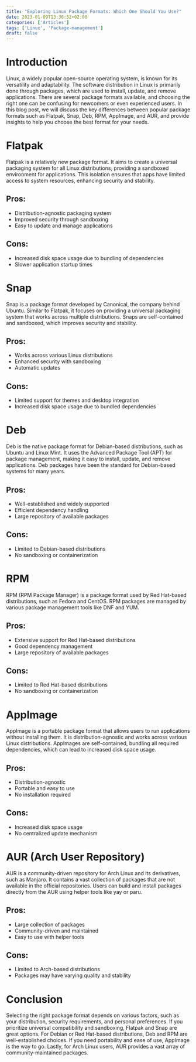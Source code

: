 ```yaml
---
title: "Exploring Linux Package Formats: Which One Should You Use?"
date: 2023-01-09T13:36:52+02:00
categories: ['Articles']
tags: ['Linux', 'Package-management']
draft: false
---
```


# Introduction

Linux, a widely popular open-source operating system, is known for its versatility and adaptability. 
The software distribution in Linux is primarily done through packages, which are used to install, update, and remove applications. 
There are several package formats available, and choosing the right one can be confusing for newcomers or even experienced users. 
In this blog post, we will discuss the key differences between popular package formats such as Flatpak, Snap, Deb, RPM, AppImage, and AUR, and provide insights to help you choose the best format for your needs.

# Flatpak

Flatpak is a relatively new package format. 
It aims to create a universal packaging system for all Linux distributions, providing a sandboxed environment for applications. 
This isolation ensures that apps have limited access to system resources, enhancing security and stability.

## Pros:

- Distribution-agnostic packaging system
- Improved security through sandboxing
- Easy to update and manage applications

## Cons:

- Increased disk space usage due to bundling of dependencies
- Slower application startup times

# Snap

Snap is a package format developed by Canonical, the company behind Ubuntu. 
Similar to Flatpak, it focuses on providing a universal packaging system that works across multiple distributions. 
Snaps are self-contained and sandboxed, which improves security and stability.

## Pros:

- Works across various Linux distributions
- Enhanced security with sandboxing
- Automatic updates

## Cons:

- Limited support for themes and desktop integration
- Increased disk space usage due to bundled dependencies

# Deb

Deb is the native package format for Debian-based distributions, such as Ubuntu and Linux Mint. 
It uses the Advanced Package Tool (APT) for package management, making it easy to install, update, and remove applications. 
Deb packages have been the standard for Debian-based systems for many years.

## Pros:

- Well-established and widely supported
- Efficient dependency handling
- Large repository of available packages

## Cons:

- Limited to Debian-based distributions
- No sandboxing or containerization

# RPM

RPM (RPM Package Manager) is a package format used by Red Hat-based distributions, such as Fedora and CentOS. 
RPM packages are managed by various package management tools like DNF and YUM.

## Pros:

- Extensive support for Red Hat-based distributions
- Good dependency management
- Large repository of available packages

## Cons:

- Limited to Red Hat-based distributions
- No sandboxing or containerization

# AppImage

AppImage is a portable package format that allows users to run applications without installing them. 
It is distribution-agnostic and works across various Linux distributions. 
AppImages are self-contained, bundling all required dependencies, which can lead to increased disk space usage.

## Pros:

- Distribution-agnostic
- Portable and easy to use
- No installation required

## Cons:

- Increased disk space usage
- No centralized update mechanism

# AUR (Arch User Repository)

AUR is a community-driven repository for Arch Linux and its derivatives, such as Manjaro. 
It contains a vast collection of packages that are not available in the official repositories. 
Users can build and install packages directly from the AUR using helper tools like yay or paru.

## Pros:

- Large collection of packages
- Community-driven and maintained
- Easy to use with helper tools

## Cons:

- Limited to Arch-based distributions
- Packages may have varying quality and stability

# Conclusion

Selecting the right package format depends on various factors, such as your distribution, security requirements, and personal preferences. 
If you prioritize universal compatibility and sandboxing, Flatpak and Snap are great options. 
For Debian or Red Hat-based distributions, Deb and RPM are well-established choices. 
If you need portability and ease of use, AppImage is the way to go. Lastly, for Arch Linux users, AUR provides a vast array of community-maintained packages.
